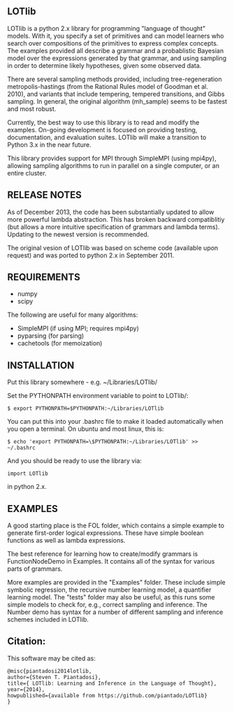 LOTlib
------

LOTlib is a python 2.x library for programming "language of thought" models. With it, you specify a set of primitives and can model learners who search over compositions of the primitives to express complex concepts. The examples provided all describe a grammar and a probablistic Bayesian model over the expressions generated by that grammar, and using sampling in order to determine likely hypotheses, given some observed data. 

There are several sampling methods provided, including tree-regeneration metropolis-hastings (from the Rational Rules model of Goodman et al. 2010), and variants that include tempering, tempered transitions, and Gibbs sampling. In general, the original algorithm (mh_sample) seems to be fastest and most robust. 

Currently, the best way to use this library is to read and modify the examples. On-going development is focused on providing testing, documentation, and evaluation suites. LOTlib will make a transition to Python 3.x in the near future. 

This library provides support for MPI through SimpleMPI (using mpi4py), allowing sampling algorithms to run in parallel on a single computer, or an entire cluster. 


RELEASE NOTES
-------------

As of December 2013, the code has been substantially updated to allow more powerful lambda abstraction. This has broken backward compatiblitiy (but allows a more intuitive specification of grammars and lambda terms). Updating to the newest version is recommended. 

The original vesion of LOTlib was based on scheme code (available upon request) and was ported to python 2.x in September 2011. 

REQUIREMENTS
------------

- numpy
- scipy

The following are useful for many algorithms:

- SimpleMPI (if using MPI; requires mpi4py)
- pyparsing (for parsing)
- cachetools (for memoization)

INSTALLATION
------------

Put this library somewhere - e.g. ~/Libraries/LOTlib/
	
Set the PYTHONPATH environment variable to point to LOTlib/:
	
	$ export PYTHONPATH=$PYTHONPATH:~/Libraries/LOTlib
	
You can put this into your .bashrc file to make it loaded automatically when you open a terminal. On ubuntu and most linux, this is:
	
	$ echo 'export PYTHONPATH=\$PYTHONPATH:~/Libraries/LOTlib' >> ~/.bashrc

And you should be ready to use the library via:
	
	import LOTlib
	
in python 2.x.

EXAMPLES
--------

A good starting place is the FOL folder, which contains a simple example to generate first-order logical expressions. These have simple boolean functions as well as lambda expressions. 

The best reference for learning how to create/modify grammars is FunctionNodeDemo in Examples. It contains all of the syntax for various parts of grammars. 

More examples are provided in the "Examples" folder. These include simple symbolic regression, the recursive number learning model, a quantifier learning model. The "tests" folder may also be useful, as this runs some simple models to check for, e.g., correct sampling and inference. The Number demo has syntax for a number of different sampling and inference schemes included in LOTlib.

Citation:
---------

This software may be cited as:

	@misc{piantadosi2014lotlib,
	author={Steven T. Piantadosi},
	title={ LOTlib: Learning and Inference in the Language of Thought},
	year={2014},
	howpublished={available from https://github.com/piantado/LOTlib}
	}
